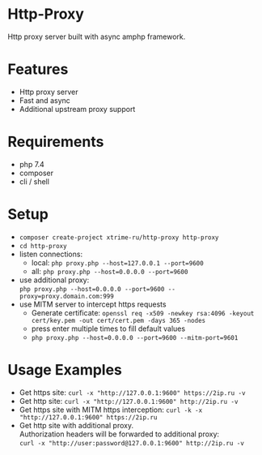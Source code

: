 # Http-Proxy
Http proxy server built with async amphp framework.

# Features
- Http proxy server
- Fast and async
- Additional upstream proxy support 

# Requirements
- php 7.4
- composer
- cli / shell

# Setup
- `composer create-project xtrime-ru/http-proxy http-proxy`
- `cd http-proxy`
- listen connections:
    - local: `php proxy.php --host=127.0.0.1 --port=9600`
    - all: `php proxy.php --host=0.0.0.0 --port=9600`
- use additional proxy:  
    `php proxy.php --host=0.0.0.0 --port=9600 --proxy=proxy.domain.com:999`
- use MITM server to intercept https requests
    - Generate certificate: `openssl req -x509 -newkey rsa:4096 -keyout cert/key.pem -out cert/cert.pem -days 365 -nodes`
    - press enter multiple times to fill default values
    - `php proxy.php --host=0.0.0.0 --port=9600 --mitm-port=9601`

# Usage Examples
- Get https site: `curl -x "http://127.0.0.1:9600" https://2ip.ru -v`
- Get http site: `curl -x "http://127.0.0.1:9600" http://2ip.ru -v`
- Get https site with MITM https interception: `curl -k -x "http://127.0.0.1:9600" https://2ip.ru`
- Get http site with additional proxy.  
    Authorization headers will be forwarded to additional proxy:   
    `curl -x "http://user:password@127.0.0.1:9600" http://2ip.ru -v`
